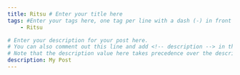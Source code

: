 ```yaml
---
title: Ritsu # Enter your title here
tags: #Enter your tags here, one tag per line with a dash (-) in front
    - Ritsu

# Enter your description for your post here.
# You can also comment out this line and add <!-- description --> in the post to mark the exerpt as description.
# Note that the description value here takes precedence over the description mark in the post.
description: My Post
---
```

